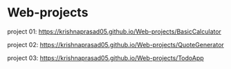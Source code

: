 # Web-projects

project 01: https://krishnaprasad05.github.io/Web-projects/BasicCalculator

project 02: https://krishnaprasad05.github.io/Web-projects/QuoteGenerator

project 03: https://krishnaprasad05.github.io/Web-projects/TodoApp
